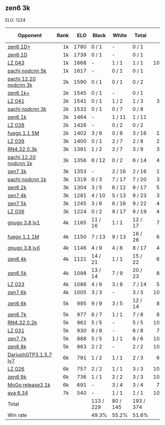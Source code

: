 ## zen6 3k ##

ELO: 1224

Opponent | Rank | ELO | Black | White | Total | Win rate
---------|-----:|----:|-------|-------|-------|-------:
[zen6 1D+](zen6%201D+.md) | 1k | 1780 | 0 / 1 | - | 0 / 1 | 0.0%
[zen6 1D](zen6%201D.md) | 1k | 1739 | 0 / 1 | - | 0 / 1 | 0.0%
[LZ 043](LZ%20043.md) | 1k | 1668 | - | 1 / 1 | 1 / 1 | 100.0%
[pachi nodcnn 5k](pachi%20nodcnn%205k.md) | 1k | 1617 | - | 0 / 1 | 0 / 1 | 0.0%
[pachi 12.20 nodcnn 3k](pachi%2012.20%20nodcnn%203k.md) | 2k | 1590 | 0 / 1 | 0 / 1 | 0 / 2 | 0.0%
[zen6 1k+](zen6%201k+.md) | 2k | 1545 | 0 / 1 | - | 0 / 1 | 0.0%
[LZ 041](LZ%20041.md) | 2k | 1541 | 0 / 1 | 1 / 2 | 1 / 3 | 33.3%
[pachi nodcnn 3k](pachi%20nodcnn%203k.md) | 2k | 1532 | 0 / 1 | 0 / 7 | 0 / 8 | 0.0%
[zen6 1k](zen6%201k.md) | 2k | 1464 | - | 1 / 11 | 1 / 11 | 9.1%
[LZ 038](LZ%20038.md) | 2k | 1426 | - | 0 / 2 | 0 / 2 | 0.0%
[fuego 1.1 5M](fuego%201.1%205M.md) | 2k | 1402 | 3 / 8 | 0 / 8 | 3 / 16 | 18.8%
[LZ 039](LZ%20039.md) | 3k | 1400 | 0 / 1 | 2 / 7 | 2 / 8 | 25.0%
[RN4.32 0.3k](RN4.32%200.3k.md) | 3k | 1391 | 1 / 2 | 2 / 7 | 3 / 9 | 33.3%
[pachi 12.20 nodcnn 1k](pachi%2012.20%20nodcnn%201k.md) | 3k | 1356 | 6 / 12 | 0 / 2 | 6 / 14 | 42.9%
[zen7 3k](zen7%203k.md) | 3k | 1353 | - | 2 / 16 | 2 / 16 | 12.5%
[pachi nodcnn 1k](pachi%20nodcnn%201k.md) | 3k | 1319 | 0 / 3 | 7 / 17 | 7 / 20 | 35.0%
[zen6 2k](zen6%202k.md) | 3k | 1304 | 3 / 5 | 6 / 12 | 9 / 17 | 52.9%
[zen7 4k](zen7%204k.md) | 3k | 1281 | 4 / 10 | 5 / 13 | 9 / 23 | 39.1%
[zen7 5k](zen7%205k.md) | 3k | 1245 | 3 / 6 | 6 / 16 | 9 / 22 | 40.9%
[LZ 036](LZ%20036.md) | 3k | 1224 | 0 / 2 | 9 / 17 | 9 / 19 | 47.4%
[gnugo 3.8 lv1](gnugo%203.8%20lv1.md) | 4k | 1165 | 11 / 16 | 1 / 1 | 12 / 17 | 70.6%
[fuego 1.1 1M](fuego%201.1%201M.md) | 4k | 1150 | 7 / 13 | 9 / 13 | 16 / 26 | 61.5%
[gnugo 3.8 lvX](gnugo%203.8%20lvX.md) | 4k | 1146 | 4 / 9 | 4 / 8 | 8 / 17 | 47.1%
[zen6 4k](zen6%204k.md) | 4k | 1121 | 14 / 21 | 1 / 1 | 15 / 22 | 68.2%
[zen6 5k](zen6%205k.md) | 4k | 1098 | 13 / 14 | 7 / 9 | 20 / 23 | 87.0%
[LZ 033](LZ%20033.md) | 4k | 1086 | 4 / 6 | 3 / 8 | 7 / 14 | 50.0%
[zen7 6k](zen7%206k.md) | 4k | 1005 | 3 / 3 | - | 3 / 3 | 100.0%
[zen6 6k](zen6%206k.md) | 5k | 995 | 9 / 9 | 3 / 5 | 12 / 14 | 85.7%
[zen6 7k](zen6%207k.md) | 5k | 977 | 6 / 7 | 1 / 1 | 7 / 8 | 87.5%
[RN4.32 0.2k](RN4.32%200.2k.md) | 5k | 962 | 5 / 5 | - | 5 / 5 | 100.0%
[LZ 031](LZ%20031.md) | 5k | 930 | 6 / 8 | - | 6 / 8 | 75.0%
[zen7 7k](zen7%207k.md) | 5k | 888 | 5 / 5 | 1 / 1 | 6 / 6 | 100.0%
[zen6 8k](zen6%208k.md) | 5k | 863 | 2 / 2 | - | 2 / 2 | 100.0%
[DariushGTP3.1.5.7 lv7](DariushGTP3.1.5.7%20lv7.md) | 6k | 791 | 1 / 2 | 1 / 1 | 2 / 3 | 66.7%
[LZ 026](LZ%20026.md) | 6k | 757 | 2 / 2 | 1 / 1 | 3 / 3 | 100.0%
[zen6 9k](zen6%209k.md) | 6k | 736 | 1 / 1 | 2 / 2 | 3 / 3 | 100.0%
[MoGo release3 1k](MoGo%20release3%201k.md) | 6k | 691 | - | 3 / 4 | 3 / 4 | 75.0%
[aya 6.34](aya%206.34.md) | 7k | 540 | - | 1 / 1 | 1 / 1 | 100.0%
Total | | | 113 / 229 | 80 / 145 | 193 / 374 | 
Win rate| | | 49.3% | 55.2% | 51.6% | 
